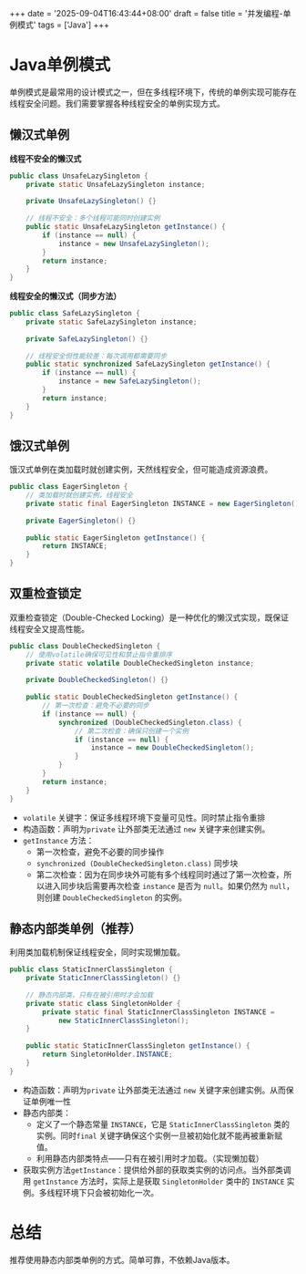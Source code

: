 +++
date = '2025-09-04T16:43:44+08:00'
draft = false
title = '并发编程-单例模式'
tags = ['Java']
+++

# Java单例模式

单例模式是最常用的设计模式之一，但在多线程环境下，传统的单例实现可能存在线程安全问题。我们需要掌握各种线程安全的单例实现方式。

## 懒汉式单例

**线程不安全的懒汉式**

```java
public class UnsafeLazySingleton {
    private static UnsafeLazySingleton instance;
    
    private UnsafeLazySingleton() {}
    
    // 线程不安全：多个线程可能同时创建实例
    public static UnsafeLazySingleton getInstance() {
        if (instance == null) {
            instance = new UnsafeLazySingleton();
        }
        return instance;
    }
}
```

**线程安全的懒汉式（同步方法）**

```java
public class SafeLazySingleton {
    private static SafeLazySingleton instance;
    
    private SafeLazySingleton() {}
    
    // 线程安全但性能较差：每次调用都需要同步
    public static synchronized SafeLazySingleton getInstance() {
        if (instance == null) {
            instance = new SafeLazySingleton();
        }
        return instance;
    }
}
```



## 饿汉式单例

饿汉式单例在类加载时就创建实例，天然线程安全，但可能造成资源浪费。

```java
public class EagerSingleton {
    // 类加载时就创建实例，线程安全
    private static final EagerSingleton INSTANCE = new EagerSingleton();
    
    private EagerSingleton() {}
    
    public static EagerSingleton getInstance() {
        return INSTANCE;
    }
}
```

## 双重检查锁定

双重检查锁定（Double-Checked Locking）是一种优化的懒汉式实现，既保证线程安全又提高性能。

```java
public class DoubleCheckedSingleton {
    // 使用volatile确保可见性和禁止指令重排序
    private static volatile DoubleCheckedSingleton instance;
    
    private DoubleCheckedSingleton() {}
    
    public static DoubleCheckedSingleton getInstance() {
        // 第一次检查：避免不必要的同步
        if (instance == null) {
            synchronized (DoubleCheckedSingleton.class) {
                // 第二次检查：确保只创建一个实例
                if (instance == null) {
                    instance = new DoubleCheckedSingleton();
                }
            }
        }
        return instance;
    }
}
```

- `volatile` 关键字：保证多线程环境下变量可见性。同时禁止指令重排
- 构造函数：声明为`private` 让外部类无法通过 `new` 关键字来创建实例。
- `getInstance` 方法：
  - 第一次检查，避免不必要的同步操作
  - `synchronized (DoubleCheckedSingleton.class)` 同步块
  - 第二次检查：因为在同步块外可能有多个线程同时通过了第一次检查，所以进入同步块后需要再次检查 `instance` 是否为 `null`。如果仍然为 `null`，则创建 `DoubleCheckedSingleton` 的实例。

## 静态内部类单例（推荐）

利用类加载机制保证线程安全，同时实现懒加载。

```java
public class StaticInnerClassSingleton {
    private StaticInnerClassSingleton() {}
    
    // 静态内部类，只有在被引用时才会加载
    private static class SingletonHolder {
        private static final StaticInnerClassSingleton INSTANCE = 
            new StaticInnerClassSingleton();
    }
    
    public static StaticInnerClassSingleton getInstance() {
        return SingletonHolder.INSTANCE;
    }
}
```

- 构造函数：声明为`private` 让外部类无法通过 `new` 关键字来创建实例。从而保证单例唯一性
- 静态内部类：
  - 定义了一个静态常量 `INSTANCE`，它是 `StaticInnerClassSingleton` 类的实例。同时`final` 关键字确保这个实例一旦被初始化就不能再被重新赋值。
  - 利用静态内部类特点——只有在被引用时才加载。（实现懒加载）
- 获取实例方法`getInstance`：提供给外部的获取类实例的访问点。当外部类调用 `getInstance` 方法时，实际上是获取 `SingletonHolder` 类中的 `INSTANCE` 实例。多线程环境下只会被初始化一次。



# 总结

推荐使用静态内部类单例的方式。简单可靠，不依赖Java版本。



